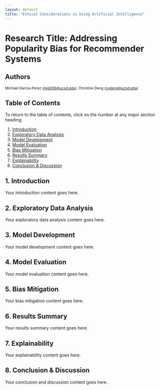 ```yaml
---
layout: default
title: "Ethical Considerations in Using Artificial Intelligence"
---
```


# Research Title: Addressing Popularity Bias for Recommender Systems

## Authors
<small>Michael Garcia-Perez (mig009@ucsd.edu), Christine Deng (cydeng@ucsd.edu)</small>

## Table of Contents
To return to the table of contents, click on the number at any major section heading.

1. [Introduction](#1-introduction)
2. [Exploratory Data Analysis](#2-exploratory-data-analysis)
3. [Model Development](#3-model-development)
4. [Model Evaluation](#4-model-evaluation)
5. [Bias Mitigation](#5-bias-mitigation)
6. [Results Summary](#6-results-summary)
7. [Explainability](#7-explainability)
8. [Conclusion & Discussion](#8-conclusion--discussion)

## 1. Introduction

Your introduction content goes here.

## 2. Exploratory Data Analysis

Your exploratory data analysis content goes here.

## 3. Model Development

Your model development content goes here.

## 4. Model Evaluation

Your model evaluation content goes here.

## 5. Bias Mitigation

Your bias mitigation content goes here.

## 6. Results Summary

Your results summary content goes here.

## 7. Explainability

Your explainability content goes here.

## 8. Conclusion & Discussion

Your conclusion and discussion content goes here.

